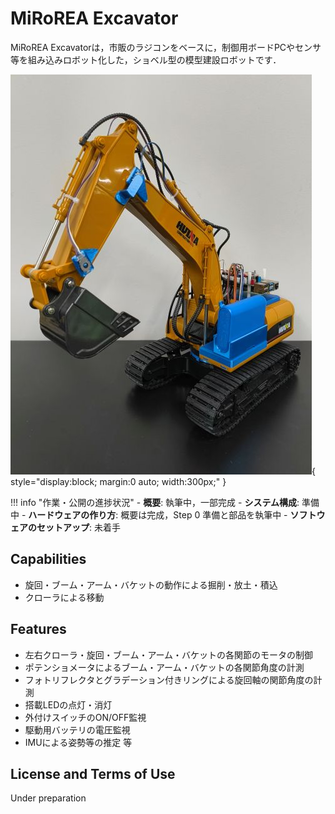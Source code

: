 # MiRoREA Excavator

MiRoREA Excavatorは，市販のラジコンをベースに，制御用ボードPCやセンサ等を組み込みロボット化した，ショベル型の模型建設ロボットです．

![MiRoREA Excavator overview](./images/mirorea_excavator.jpg){ style="display:block; margin:0 auto; width:300px;" }

!!! info "作業・公開の進捗状況"
    - **概要**: 執筆中，一部完成
    - **システム構成**: 準備中
    - **ハードウェアの作り方**: 概要は完成，Step 0 準備と部品を執筆中
    - **ソフトウェアのセットアップ**: 未着手


## Capabilities

- 旋回・ブーム・アーム・バケットの動作による掘削・放土・積込
- クローラによる移動


## Features

- 左右クローラ・旋回・ブーム・アーム・バケットの各関節のモータの制御
- ポテンショメータによるブーム・アーム・バケットの各関節角度の計測
- フォトリフレクタとグラデーション付きリングによる旋回軸の関節角度の計測
- 搭載LEDの点灯・消灯
- 外付けスイッチのON/OFF監視
- 駆動用バッテリの電圧監視
- IMUによる姿勢等の推定 等


## License and Terms of Use

Under preparation  